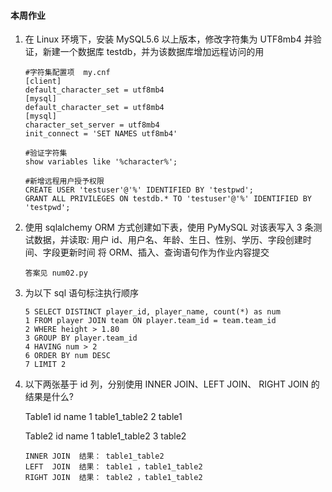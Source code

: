 #### 本周作业
1. 在 Linux 环境下，安装 MySQL5.6 以上版本，修改字符集为 UTF8mb4 并验证，新建一个数据库 testdb，并为该数据库增加远程访问的用

    ```
    #字符集配置项  my.cnf
    [client]
    default_character_set = utf8mb4
    [mysql]
    default_character_set = utf8mb4
    [mysql]
    character_set_server = utf8mb4
    init_connect = 'SET NAMES utf8mb4'

    #验证字符集
    show variables like '%character%';

    #新增远程用户授予权限
    CREATE USER 'testuser'@'%' IDENTIFIED BY 'testpwd';
    GRANT ALL PRIVILEGES ON testdb.* TO 'testuser'@'%' IDENTIFIED BY 'testpwd';  
    ```

2. 使用 sqlalchemy ORM 方式创建如下表，使用 PyMySQL 对该表写入 3 条测试数据，并读取:
用户 id、用户名、年龄、生日、性别、学历、字段创建时间、字段更新时间
将 ORM、插入、查询语句作为作业内容提交

    ```
    答案见 num02.py
    ```

3. 为以下 sql 语句标注执行顺序
    ```
    5 SELECT DISTINCT player_id, player_name, count(*) as num 
    1 FROM player JOIN team ON player.team_id = team.team_id 
    2 WHERE height > 1.80 
    3 GROUP BY player.team_id 
    4 HAVING num > 2 
    6 ORDER BY num DESC 
    7 LIMIT 2
    ```

4. 以下两张基于 id 列，分别使用 INNER JOIN、LEFT JOIN、 RIGHT JOIN 的结果是什么?

    Table1
    id name
    1 table1_table2
    2 table1

    Table2
    id name
    1 table1_table2
    3 table2

    ```
    INNER JOIN  结果： table1_table2
    LEFT  JOIN  结果： table1 ，table1_table2
    RIGHT JOIN  结果： table2 ，table1_table2
    ```
